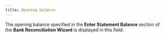 ```yaml
---
title: Opening balance
---
```



The opening balance specified in the **Enter Statement Balance** section of the **Bank Reconciliation Wizard** is displayed in this field.
